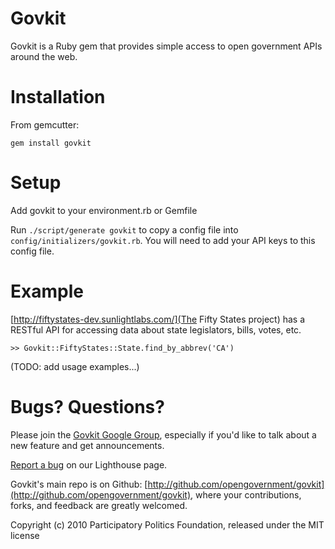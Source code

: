 # Govkit

Govkit is a Ruby gem that provides simple access to open government APIs around the web.

# Installation

From gemcutter:

    gem install govkit

# Setup

Add govkit to your environment.rb or Gemfile

Run <code>./script/generate govkit</code> to copy a config file into <code>config/initializers/govkit.rb</code>. You will need to add your API keys to this config file.

# Example

[http://fiftystates-dev.sunlightlabs.com/](The Fifty States project) has a RESTful API for accessing data about state legislators, bills, votes, etc.

    >> Govkit::FiftyStates::State.find_by_abbrev('CA')

(TODO: add usage examples...)

# Bugs? Questions?

Please join the [Govkit Google Group](http://groups.google.com/group/govkit), especially if you'd like to talk about a new feature and get announcements.

[Report a bug](https://participatorypolitics.lighthouseapp.com/projects/51485-govkit) on our Lighthouse page.

Govkit's main repo is on Github: [http://github.com/opengovernment/govkit](http://github.com/opengovernment/govkit), where your contributions, forks, and feedback are greatly welcomed.

Copyright (c) 2010 Participatory Politics Foundation, released under the MIT license

